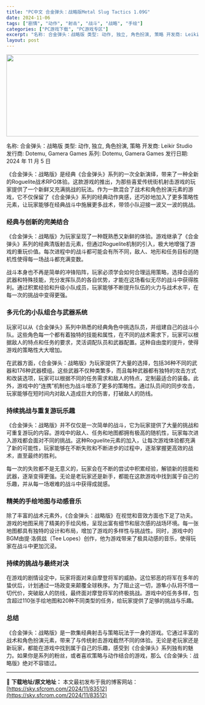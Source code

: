 ```yaml
---
title: "PC中文 合金弹头：战略版Metal Slug Tactics 1.09G"
date: 2024-11-06
tags: ["剧情", "动作", "射击", "战斗", "战略", "手绘"]
categories: ["PC游戏下载", "PC游戏专区"]
excerpt: "名称: 合金弹头：战略版 类型: 动作, 独立, 角色扮演, 策略 开发商: Leikir Studio 发行商: Dotemu, Gamera Games 系列: Dotemu, Gamera Games 发行日期: 2024 年 11 月 5 日 《合金弹头：战略版》是经典《合金弹头》系列的一次&hellip;"
layout: post
---
```


<img class="aligncenter size-full wp-image-83513" src="https://sky.sfcrom.com/wp-content/uploads/2024/11/202411060104529.webp" alt="" width="660" height="215" />

名称: 合金弹头：战略版
类型: 动作, 独立, 角色扮演, 策略
开发商: Leikir Studio
发行商: Dotemu, Gamera Games
系列: Dotemu, Gamera Games
发行日期: 2024 年 11 月 5 日

《合金弹头：战略版》是经典《合金弹头》系列的一次全新演绎，带来了一种全新的Roguelite战术RPG体验。这款游戏的推出，为那些喜爱传统街机射击游戏的玩家提供了一个新鲜又充满挑战的玩法。作为一款混合了战术和角色扮演元素的游戏，它不仅保留了《合金弹头》系列的经典动作爽感，还巧妙地加入了更多策略性元素，让玩家能够在经典战斗中施展更多战术，带领小队迎接一波又一波的挑战。
<h3>经典与创新的完美结合</h3>
《合金弹头：战略版》为玩家呈现了一种既熟悉又新鲜的体验。游戏继承了《合金弹头》系列的经典清版射击元素，但通过Roguelite机制的引入，极大地增强了游戏的重玩价值。每次进程中的战斗都可能会有所不同，敌人、地形和任务目标的随机性使得每一场战斗都充满变数。

战斗本身也不再是简单的冲锋陷阵，玩家必须学会如何合理运用策略，选择合适的武器和特殊技能，充分发挥队员的各自优势，才能在这场看似无尽的战斗中获得胜利。通过积累经验和升级小队成员，玩家能够不断提升队伍的火力与战术水平，在每一次的挑战中变得更强。
<h3>多元化的小队组合与武器系统</h3>
玩家可以从《合金弹头》系列中熟悉的经典角色中挑选队员，并组建自己的战斗小队。这些角色每一个都有着独特的技能和属性，在不同的战术需求下，玩家可以根据敌人的特点和任务的要求，灵活调配队员和武器配置。这种自由度的提升，使得游戏的策略性大大增加。

在武器方面，《合金弹头：战略版》为玩家提供了大量的选择，包括36种不同的武器和176种武器模组。这些武器不仅种类繁多，而且每种武器都有独特的攻击方式和改装选项，玩家可以根据不同的任务需求和敌人的特点，定制最适合的装备。此外，游戏中的“连携”机制也为战斗增添了更多的策略性。通过队员间的同步攻击，玩家能够在短时间内对敌人造成巨大的伤害，打破敌人的防线。
<h3>持续挑战与重复游玩乐趣</h3>
《合金弹头：战略版》并不仅仅是一次简单的战斗，它为玩家提供了大量的挑战和可重复游玩的内容。游戏中的敌人、任务和地图都拥有极高的随机性，玩家每次进入游戏都会面对不同的挑战。这种Roguelite元素的加入，让每次游戏体验都充满了新的可能性，玩家能够在不断失败和不断进步的过程中，逐渐掌握更高效的战术，直至最终的胜利。

每一次的失败都不是无意义的，玩家会在不断的尝试中积累经验，解锁新的技能和武器，逐渐变得更强。无论是老玩家还是新手，都能在这款游戏中找到属于自己的乐趣，并从每一场艰难的战斗中获得成就感。
<h3>精美的手绘地图与动感音乐</h3>
除了丰富的战术元素外，《合金弹头：战略版》在视觉和音效方面也下足了功夫。游戏的地图采用了精美的手绘风格，呈现出富有细节和层次感的战场环境。每一张地图都具有独特的设计和布局，增加了游戏的多样性与挑战性。同时，游戏中的BGM由提·洛佩兹（Tee Lopes）创作，他为游戏带来了极具动感的音乐，使得玩家在战斗中更加沉浸。
<h3>持续的挑战与最终对决</h3>
在游戏的剧情设定中，玩家将面对来自摩登将军的威胁。这位邪恶的将军在多年的蛰伏后，计划通过一场政变来颠覆全球秩序。为了阻止这一切，游隼小队将不惜一切代价，突破敌人的防线，最终面对摩登将军的终极挑战。游戏中的任务多样，包含超过110张手绘地图和20种不同类型的任务，给玩家提供了足够的挑战与乐趣。
<h3>总结</h3>
《合金弹头：战略版》是一款集经典射击与策略玩法于一身的游戏。它通过丰富的战术和角色扮演元素，带来了与传统射击游戏截然不同的体验。无论是老玩家还是新玩家，都能在游戏中找到属于自己的乐趣，感受到《合金弹头》系列独有的魅力。如果你是系列的粉丝，或者喜欢策略与动作结合的游戏，那么《合金弹头：战略版》绝对不容错过。

---
📖 **下载地址/原文地址：** 本文最初发布于我的博客网站：[https://sky.sfcrom.com/2024/11/83512](https://sky.sfcrom.com/2024/11/83512)
